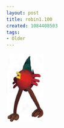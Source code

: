 ```yaml
---
layout: post
title: robin1.100
created: 1084408503
tags:
- Older
---
```


<img src="/image/images/robin1.100-683.jpg"/>

